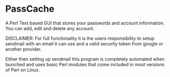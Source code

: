 # PassCache
A Perl Text based GUI that stores your passwords and account information. You can add, edit and delete any account. 

DISCLAIMER: For full functionality it is the users responsibility to setup sendmail with an email it can use and a valid security token from google or another provider.

Either then setting up sendmail this program is completely automated when launched and uses basic Perl modules that come included in most versions of Perl on Linux.
